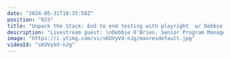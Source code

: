 ```yaml
---
date: "2024-05-31T18:35:58Z"
position: "023"
title: "Unpack the Stack: End to end testing with playright  w/ Debbie O'Brien from Microsoft"
description: "Livestream guest: \nDebbie O'Brien, Senior Program Manager at Microsoft advocating for Playwright Testing\nhttps://twitter.com/debs_obrien\nhttps://twitter.com/playwrightweb\nhttps://twitter.com/Microsoft\n\nLivestream Host: Tim Benniks \nhttps://twitter.com/timbenniks\nhttps://www.linkedin.com/in/timbenniks/\n\nJoin us on Discord at https://uniform.to/discord\n\nFollow us on:\nFacebook: https://www.facebook.com/people/Uniform/\nTwitter: https://twitter.com/UniformDev \nLinkedIn: https://www.linkedin.com/company/uniformdev \nInstagram: https://www.instagram.com/uniform.dev/"
image: "https://i.ytimg.com/vi/sKUVyVd-nJg/maxresdefault.jpg"
videoId: "sKUVyVd-nJg"
---
```


